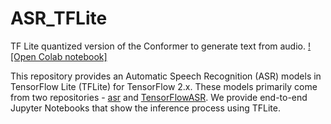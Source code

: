 # ASR_TFLite
TF Lite quantized version of the Conformer to generate text from audio.
[![Open Colab notebook]](https://colab.research.google.com/drive/1RN91rBO5UkOlKk_pc9kVivtjgP76aeox?usp=sharing)

This repository provides an Automatic Speech Recognition (ASR) models in TensorFlow Lite (TFLite) for TensorFlow 2.x. These models primarily come from two repositories - [asr](https://www.huylenguyen.com/asr) and [TensorFlowASR](https://github.com/TensorSpeech/TensorFlowASR). We provide end-to-end Jupyter Notebooks that show the inference process using TFLite.
